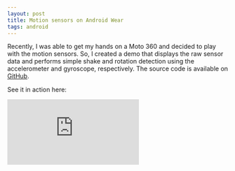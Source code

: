 ```yaml
---
layout: post
title: Motion sensors on Android Wear
tags: android
---
```


Recently, I was able to get my hands on a Moto 360 and decided to play with the motion sensors. So, I created a demo that displays the raw sensor data and performs simple shake and rotation detection using the accelerometer and gyroscope, respectively. The source code is available on <a href="https://github.com/drejkim/AndroidWearMotionSensors" target="_blank">GitHub</a>.

See it in action here:

<div class="video-container">
    <iframe src="https://www.youtube.com/embed/Yxne6YWGbE0" frameborder="0" allowfullscreen=""></iframe>
</div>
